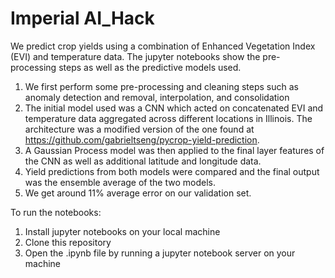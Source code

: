 # Imperial AI_Hack 
We predict crop yields using a combination of Enhanced Vegetation Index (EVI) and temperature data. The jupyter notebooks show the pre-processing steps as well as the predictive models used.
1) We first perform some pre-processing and cleaning steps such as anomaly detection and removal, interpolation, and consolidation
2) The initial model used was a CNN which acted on concatenated EVI and temperature data aggregated across different locations in Illinois. The architecture was a modified version of the one found at https://github.com/gabrieltseng/pycrop-yield-prediction. 
3) A Gaussian Process model was then applied to the final layer features of the CNN as well as additional latitude and longitude data. 
4) Yield predictions from both models were compared and the final output was the ensemble average of the two models. 
5) We get around 11% average error on our validation set.


To run the notebooks:
1. Install jupyter notebooks on your local machine
2. Clone this repository
3. Open the .ipynb file by running a jupyter notebook server on your machine 
